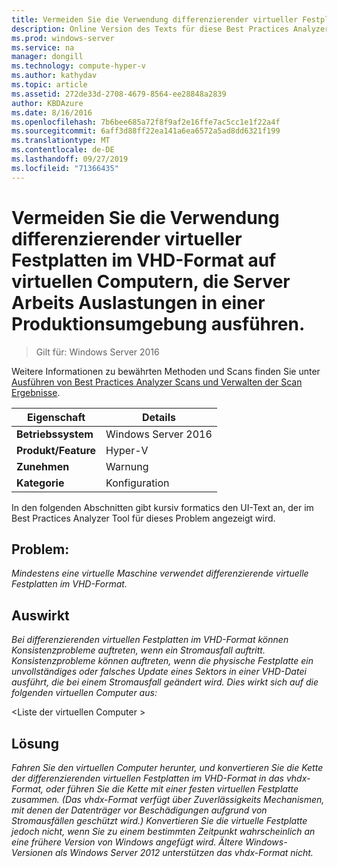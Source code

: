 ```yaml
---
title: Vermeiden Sie die Verwendung differenzierender virtueller Festplatten im VHD-Format auf virtuellen Computern, die Server Arbeits Auslastungen in einer Produktionsumgebung ausführen.
description: Online Version des Texts für diese Best Practices Analyzer Regel.
ms.prod: windows-server
ms.service: na
manager: dongill
ms.technology: compute-hyper-v
ms.author: kathydav
ms.topic: article
ms.assetid: 272de33d-2708-4679-8564-ee28848a2839
author: KBDAzure
ms.date: 8/16/2016
ms.openlocfilehash: 7b6bee685a72f8f9af2e16ffe7ac5cc1e1f22a4f
ms.sourcegitcommit: 6aff3d88ff22ea141a6ea6572a5ad8dd6321f199
ms.translationtype: MT
ms.contentlocale: de-DE
ms.lasthandoff: 09/27/2019
ms.locfileid: "71366435"
---
```

# <a name="avoid-using-vhd-format-differencing-virtual-hard-disks-on-virtual-machines-that-run-server-workloads-in-a-production-environment"></a>Vermeiden Sie die Verwendung differenzierender virtueller Festplatten im VHD-Format auf virtuellen Computern, die Server Arbeits Auslastungen in einer Produktionsumgebung ausführen.

>Gilt für: Windows Server 2016

Weitere Informationen zu bewährten Methoden und Scans finden Sie unter [Ausführen von Best Practices Analyzer Scans und Verwalten der Scan Ergebnisse](https://go.microsoft.com/fwlink/p/?LinkID=223177).  
  
|Eigenschaft|Details|  
|-|-|  
|**Betriebssystem**|Windows Server 2016|  
|**Produkt/Feature**|Hyper-V|  
|**Zunehmen**|Warnung|  
|**Kategorie**|Konfiguration|  
  
In den folgenden Abschnitten gibt kursiv formatics den UI-Text an, der im Best Practices Analyzer Tool für dieses Problem angezeigt wird.  
  
## <a name="issue"></a>**Problem:**  
*Mindestens eine virtuelle Maschine verwendet differenzierende virtuelle Festplatten im VHD-Format.*  
  
## <a name="impact"></a>**Auswirkt**  
*Bei differenzierenden virtuellen Festplatten im VHD-Format können Konsistenzprobleme auftreten, wenn ein Stromausfall auftritt. Konsistenzprobleme können auftreten, wenn die physische Festplatte ein unvollständiges oder falsches Update eines Sektors in einer VHD-Datei ausführt, die bei einem Stromausfall geändert wird. Dies wirkt sich auf die folgenden virtuellen Computer aus:*  
  
\<Liste der virtuellen Computer >  
  
## <a name="resolution"></a>**Lösung**  
*Fahren Sie den virtuellen Computer herunter, und konvertieren Sie die Kette der differenzierenden virtuellen Festplatten im VHD-Format in das vhdx-Format, oder führen Sie die Kette mit einer festen virtuellen Festplatte zusammen. (Das vhdx-Format verfügt über Zuverlässigkeits Mechanismen, mit denen der Datenträger vor Beschädigungen aufgrund von Stromausfällen geschützt wird.) Konvertieren Sie die virtuelle Festplatte jedoch nicht, wenn Sie zu einem bestimmten Zeitpunkt wahrscheinlich an eine frühere Version von Windows angefügt wird. Ältere Windows-Versionen als Windows Server 2012 unterstützen das vhdx-Format nicht.*  
  


